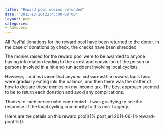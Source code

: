 ```yaml
---
title: "Reward pool monies refunded"
date: "2011-12-26T22:43:00-08:00"
layout: post
categories:
- Advocacy
---
```


All PayPal donations for the reward pool have been returned to the donor. In the case of donations by check, the checks have been shredded.

The monies raised for the reward pool were to be awarded to anyone having information leading to the arrest and conviction of the person or persons involved in a hit-and-run accident involving local cyclists.

However, it did not seem that anyone had earned the reward, bank fees were gradually eating into the balance, and then there was the matter of how to declare these monies on my income tax. The best approach seemed to be to return each donation and avoid any complications.

Thanks to each person who contributed. It was gratifying to see the response of the local cycling community to this near tragedy.

[Here are the details on this reward pool]({% post_url 2011-06-14-reward-pool %}).
